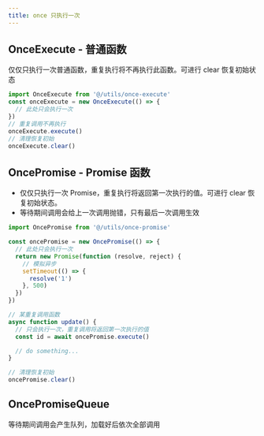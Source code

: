 ```yaml
---
title: once 只执行一次
---
```


## OnceExecute - 普通函数

仅仅只执行一次普通函数，重复执行将不再执行此函数。可进行 clear 恢复初始状态

```ts
import OnceExecute from '@/utils/once-execute'
const onceExecute = new OnceExecute(() => {
  // 此处只会执行一次
})
// 重复调用不再执行
onceExecute.execute()
// 清理恢复初始
onceExecute.clear()
```

## OncePromise - Promise 函数

- 仅仅只执行一次 Promise，重复执行将返回第一次执行的值。可进行 clear 恢复初始状态。
- 等待期间调用会给上一次调用抛错，只有最后一次调用生效

```ts
import OncePromise from '@/utils/once-promise'

const oncePromise = new OncePromise(() => {
  // 此处只会执行一次
  return new Promise(function (resolve, reject) {
    // 模拟异步
    setTimeout(() => {
      resolve('1')
    }, 500)
  })
})

// 某重复调用函数
async function update() {
  // 只会执行一次，重复调用将返回第一次执行的值
  const id = await oncePromise.execute()

  // do something...
}

// 清理恢复初始
oncePromise.clear()
```

<!-- ```ts {1,21,27}
import OncePromise from '@/utils/once-promise'

// 模拟异步返回
function fetchId() {
  return new Promise(function (resolve, reject) {
    setTimeout(() => {
      resolve('1')
    }, 500)
  })
}
// 获取某远程数据
async function fetchList(id: string, rangeType: string) {}

const oncePromise = new OncePromise(() => {
  return fetchId()
})

// 某重复调用函数
async function update(rangeType: string) {
  // 重复调用不再执行，并返回第一次执行的值
  const id = await oncePromise.execute()

  fetchList(id, rangeType)
}

function clear() {
  oncePromise.clear()
}
``` -->

## OncePromiseQueue

等待期间调用会产生队列，加载好后依次全部调用

